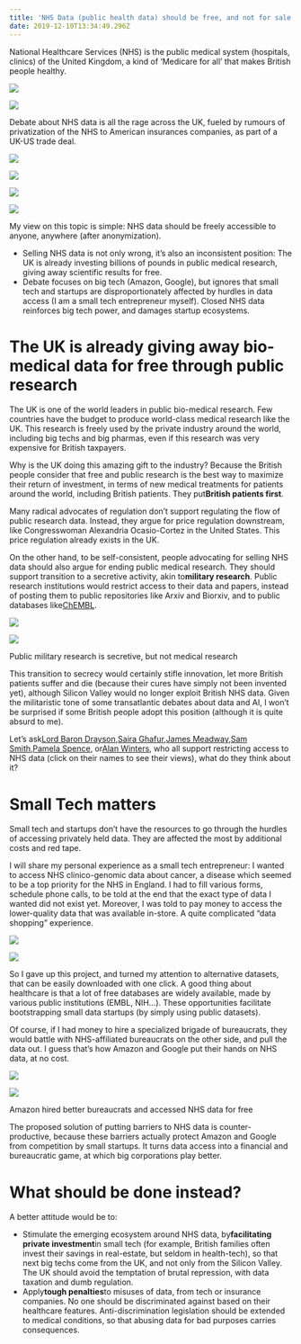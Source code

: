 ```yaml
---
title: 'NHS Data (public health data) should be free, and not for sale'
date: 2019-12-10T13:34:49.296Z
---
```



National Healthcare Services (NHS) is the public medical system (hospitals, clinics) of the United Kingdom, a kind of ‘Medicare for all’ that makes British people healthy.

![](https://miro.medium.com/max/30/1*7met372jiPvsiJLVaR0gdQ.jpeg?q=20)

![](https://miro.medium.com/max/880/1*7met372jiPvsiJLVaR0gdQ.jpeg)

Debate about NHS data is all the rage across the UK, fueled by rumours of privatization of the NHS to American insurances companies, as part of a UK-US trade deal.

![](https://miro.medium.com/max/30/1*UCHZo0fMCHQIWOMUNzVyIA.jpeg?q=20)

![](https://miro.medium.com/max/480/1*UCHZo0fMCHQIWOMUNzVyIA.jpeg)

![](https://miro.medium.com/max/30/1*gsm-G23vg_rRA5Uxk4DzYw.jpeg?q=20)

![](https://miro.medium.com/max/1400/1*gsm-G23vg_rRA5Uxk4DzYw.jpeg)

My view on this topic is simple: NHS data should be freely accessible to anyone, anywhere (after anonymization).

* Selling NHS data is not only wrong, it’s also an inconsistent position: The UK is already investing billions of pounds in public medical research, giving away scientific results for free.
* Debate focuses on big tech (Amazon, Google), but ignores that small tech and startups are disproportionately affected by hurdles in data access (I am a small tech entrepreneur myself). Closed NHS data reinforces big tech power, and damages startup ecosystems.

# The UK is already giving away bio-medical data for free through public research

The UK is one of the world leaders in public bio-medical research. Few countries have the budget to produce world-class medical research like the UK. This research is freely used by the private industry around the world, including big techs and big pharmas, even if this research was very expensive for British taxpayers.

Why is the UK doing this amazing gift to the industry? Because the British people consider that free and public research is the best way to maximize their return of investment, in terms of new medical treatments for patients around the world, including British patients. They put**British patients first**.

Many radical advocates of regulation don’t support regulating the flow of public research data. Instead, they argue for price regulation downstream, like Congresswoman Alexandria Ocasio-Cortez in the United States. This price regulation already exists in the UK.

On the other hand, to be self-consistent, people advocating for selling NHS data should also argue for ending public medical research. They should support transition to a secretive activity, akin to**military research**. Public research institutions would restrict access to their data and papers, instead of posting them to public repositories like Arxiv and Biorxiv, and to public databases like[ChEMBL](https://www.ebi.ac.uk/chembl/).

![](https://miro.medium.com/max/30/1*iHj0HLtvAfsGS_jzHL0kcg.jpeg?q=20)

![](https://miro.medium.com/max/800/1*iHj0HLtvAfsGS_jzHL0kcg.jpeg)

Public military research is secretive, but not medical research

This transition to secrecy would certainly stifle innovation, let more British patients suffer and die (because their cures have simply not been invented yet), although Silicon Valley would no longer exploit British NHS data. Given the militaristic tone of some transatlantic debates about data and AI, I won’t be surprised if some British people adopt this position (although it is quite absurd to me).

Let’s ask[Lord Baron Drayson](https://www.bloomberg.com/news/articles/2019-07-18/a-former-science-minister-wants-to-fund-the-nhs-by-selling-patient-data),[Saira Ghafur](https://www.kingsfund.org.uk/sites/default/files/2019-03/Saira%20Ghafur_0.pdf),[James Meadway](https://www.theguardian.com/commentisfree/2019/dec/09/nhs-data-goldmine-value-private-companies),[Sam Smith](https://www.prospectmagazine.co.uk/politics/nhs-election-health-data-amazon-brexit-sold-off-breach),[Pamela Spence](https://www.ey.com/en_gl/life-sciences/how-we-can-place-a-value-on-health-care-data), or[Alan Winters](https://www.thetimes.co.uk/article/us-tech-firms-want-access-to-10bn-nhs-health-data-zpqwkj6pp), who all support restricting access to NHS data (click on their names to see their views), what do they think about it?

# Small Tech matters

Small tech and startups don’t have the resources to go through the hurdles of accessing privately held data. They are affected the most by additional costs and red tape.

I will share my personal experience as a small tech entrepreneur: I wanted to access NHS clinico-genomic data about cancer, a disease which seemed to be a top priority for the NHS in England. I had to fill various forms, schedule phone calls, to be told at the end that the exact type of data I wanted did not exist yet. Moreover, I was told to pay money to access the lower-quality data that was available in-store. A quite complicated “data shopping” experience.

![](https://miro.medium.com/max/30/1*ZVOoV8PAS_KMZtXTFtE1OQ.png?q=20)

![](https://miro.medium.com/max/1200/1*ZVOoV8PAS_KMZtXTFtE1OQ.png)

So I gave up this project, and turned my attention to alternative datasets, that can be easily downloaded with one click. A good thing about healthcare is that a lot of free databases are widely available, made by various public institutions (EMBL, NIH…). These opportunities facilitate bootstrapping small data startups (by simply using public datasets).

Of course, if I had money to hire a specialized brigade of bureaucrats, they would battle with NHS-affiliated bureaucrats on the other side, and pull the data out. I guess that’s how Amazon and Google put their hands on NHS data, at no cost.

![](https://miro.medium.com/max/30/1*MmwQ3u4hkyFAz5boenqlcQ.jpeg?q=20)

![](https://miro.medium.com/max/640/1*MmwQ3u4hkyFAz5boenqlcQ.jpeg)

Amazon hired better bureaucrats and accessed NHS data for free

The proposed solution of putting barriers to NHS data is counter-productive, because these barriers actually protect Amazon and Google from competition by small startups. It turns data access into a financial and bureaucratic game, at which big corporations play better.

# What should be done instead?

A better attitude would be to:

* Stimulate the emerging ecosystem around NHS data, by**facilitating private investment**in small tech (for example, British families often invest their savings in real-estate, but seldom in health-tech), so that next big techs come from the UK, and not only from the Silicon Valley. The UK should avoid the temptation of brutal repression, with data taxation and dumb regulation.
* Apply**tough penalties**to misuses of data, from tech or insurance companies. No one should be discriminated against based on their healthcare features. Anti-discrimination legislation should be extended to medical conditions, so that abusing data for bad purposes carries consequences.
